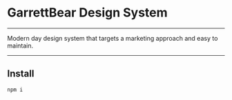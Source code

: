 # GarrettBear Design System

---

Modern day design system that targets a marketing approach and easy to maintain.

---

## Install

`npm i`
